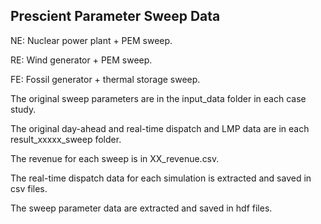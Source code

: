 ## Prescient Parameter Sweep Data

NE: Nuclear power plant + PEM sweep.

RE: Wind generator + PEM sweep.

FE: Fossil generator + thermal storage sweep.

The original sweep parameters are in the input_data folder in each case study.

The original day-ahead and real-time dispatch and LMP data are in each result_xxxxx_sweep folder.

The revenue for each sweep is in XX_revenue.csv.

The real-time dispatch data for each simulation is extracted and saved in csv files.

The sweep parameter data are extracted and saved in hdf files.